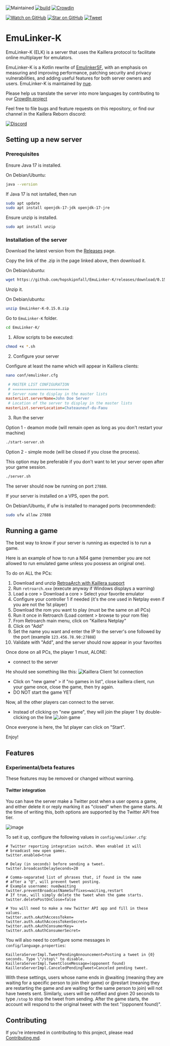![Maintained][maintained-badge]
[![build](https://github.com/hopskipnfall/EmuLinker-K/actions/workflows/gradle.yml/badge.svg)](https://github.com/hopskipnfall/EmuLinker-K/actions/workflows/gradle.yml)
[![Crowdin](https://badges.crowdin.net/emulinker-k/localized.svg)](https://crowdin.com/project/emulinker-k)

[![Watch on GitHub][github-watch-badge]][github-watch]
[![Star on GitHub][github-star-badge]][github-star]
[![Tweet][twitter-badge]][twitter]

# EmuLinker-K

EmuLinker-K (ELK) is a server that uses the Kaillera protocol to facilitate online multiplayer for emulators.

EmuLinker-K is a Kotlin rewrite of [EmulinkerSF](https://github.com/God-Weapon/EmuLinkerSF), with an emphasis on measuring and improving performance, patching security and privacy vulnerabilities, and adding useful features for both server owners and users.  EmuLinker-K is maintained by [nue](https://twitter.com/6kRt62r2zvKp5Rh).

Please help us translate the server into more languages by contributing to our [CrowdIn project](https://crowdin.com/project/emulinker-k)

Feel free to file bugs and feature requests on this repository, or find our channel in the Kaillera Reborn discord:

[![Discord](https://img.shields.io/badge/Discord-%235865F2.svg?style=for-the-badge&logo=discord&logoColor=white)](https://discord.gg/MqZEph388c)

## Setting up a new server

### Prerequisites

Ensure Java 17 is installed.

On Debian/Ubuntu:

```bash
java --version
```

If Java 17 is not isntalled, then run

```bash
sudo apt update
sudo apt install openjdk-17-jdk openjdk-17-jre
```

Ensure unzip is installed.

```bash
sudo apt install unzip
```

### Installation of the server

Download the latest version from the [Releases](https://github.com/hopskipnfall/EmuLinker-K/releases/latest) page.


Copy the link of the .zip in the page linked above, then download it.

On Debian/ubuntu:

```bash
wget https://github.com/hopskipnfall/EmuLinker-K/releases/download/0.15/EmuLinker-K-0.15.0.zip
```

Unzip it.

On Debian/ubuntu:

```bash
unzip EmuLinker-K-0.15.0.zip
```

Go to `EmuLinker-K` folder.

```bash
cd EmuLinker-K/
```

1. Allow scripts to be executed:

```bash
chmod +x *.sh
```

2. Configure your server

Configure at least the name which will appear in Kaillera clients:

```bash
nano conf/emulinker.cfg
```

```ini
 # MASTER LIST CONFIGURATION
 # =========================
 # Server name to display in the master lists
masterList.serverName=John Doe Server
 # Location of the server to display in the master lists
masterList.serverLocation=Chateauneuf-du-Faou
```

3. Run the server

Option 1 - deamon mode (will remain open as long as you don't restart your machine)

```bash
./start-server.sh
```

Option 2 - simple mode (will be closed if you close the process).

This option may be preferable if you don't want to let your server open after your game session.

```bash
./server.sh
```

The server should now be running on port `27888`.

If your server is installed on a VPS, open the port.

On Debian/Ubuntu, if ufw is installed to managed ports (recommended):

```bash
sudo ufw allow 27888
```

## Running a game

The best way to know if your server is running as expected is to run a game.

Here is an example of how to run a N64 game (remember you are not allowed to run emulated game unless you possess an original one).

To do on ALL the PCs: 

1. Download and unzip [RetroaArch with Kaillera support](https://kaillerareborn.github.io/)
2. Run `retroarch.exe` (execute anyway if Windows displays a warning)
3. Load a core > Download a core > Select your favorite emulator
4. Configure your controller 1 if needed (it's the one used in Netplay even if you are not the 1st player)
5. Download the rom you want to play (must be the same on all PCs)
6. Run it once in Retroarch (Load content > browse to your rom file)
7. From Retroarch main menu, click on "Kaillera Netplay"
8. Click on "Add"
8. Set the name you want and enter the IP to the server's one followed by the port (example `123.456.78.90:27888`)
9. Validate with "Add", and the server should now appear in your favorites

Once done on all PCs, the player 1 must, ALONE:
* connect to the server

He should see something like this:
![Kaillera Client 1st connection](docs/assets/client-connection.png)

* Click on "new game" > if "no games in list", close kaillera client, run your game once, close the game, then try again.
* DO NOT start the game YET

Now, all the other players can connect to the server.
* Instead of clicking on "new game", they will join the player 1 by double-clicking on the line
![Join game](docs/assets/join-game.png)

Once everyone is here, the 1st player can click on "Start".

Enjoy!

## Features

### Experimental/beta features

These features may be removed or changed without warning.

#### Twitter integration

You can have the server make a Twitter post when a user opens a game, and either delete it or reply marking it as "closed" when the game starts. At the time of writing this, both options are supported by the Twitter API free tier.

![image](https://user-images.githubusercontent.com/5498859/142763676-eaa6afdb-d521-4860-966d-a5c02246b561.png)

To set it up, configure the following values in `config/emulinker.cfg`:

```
# Twitter reporting integration switch. When enabled it will
# broadcast new open games.
twitter.enabled=true

# Delay (in seconds) before sending a tweet.
twitter.broadcastDelaySeconds=20

# Comma-separated list of phrases that, if found in the name
# after a "@", will prevent tweet posting.
# Example username: nue@waiting
twitter.preventBroadcastNameSuffixes=waiting,restart
# If true, will simply delete the tweet when the game starts.
twitter.deletePostOnClose=false

# You will need to make a new Twitter API app and fill in these values.
twitter.auth.oAuthAccessToken=
twitter.auth.oAuthAccessTokenSecret=
twitter.auth.oAuthConsumerKey=
twitter.auth.oAuthConsumerSecret=
```

You will also need to configure some messages in `config/language.properties`:

```
KailleraServerImpl.TweetPendingAnnouncement=Posting a tweet in {0} seconds. Type \"/stop\" to disable.
KailleraServerImpl.TweetCloseMessage=(opponent found)
KailleraServerImpl.CanceledPendingTweet=Canceled pending tweet.
```

With these settings, users whose name ends in @waiting (meaning they are waiting for a specific person to join their game) or @restart (meaning they are restarting the game and are waiting for the same person to join) will not have tweets sent. Similarly, users will be notified and given 20 seconds to type `/stop` to stop the tweet from sending.  After the game starts, the account will respond to the original tweet with the text "(opponent found)".

## Contributing

If you're interested in contributing to this project, please read [Contributing.md](CONTRIBUTING.md).

[prs-badge]: https://img.shields.io/badge/PRs-welcome-brightgreen.svg?style=flat-square
[prs]: http://makeapullrequest.com
[github-watch-badge]: https://img.shields.io/github/watchers/hopskipnfall/EmuLinker-K.svg?style=social
[github-watch]: https://github.com/hopskipnfall/EmuLinker-K/watchers
[github-star-badge]: https://img.shields.io/github/stars/hopskipnfall/EmuLinker-K.svg?style=social
[github-star]: https://github.com/hopskipnfall/EmuLinker-K/stargazers
[twitter]: https://twitter.com/intent/tweet?text=https://github.com/hopskipnfall/EmuLinker-K%20%F0%9F%91%8D
[twitter-badge]: https://img.shields.io/twitter/url/https/github.com/hopskipnfall/EmuLinker-K.svg?style=social
[maintained-badge]: https://img.shields.io/badge/maintained-yes-brightgreen
